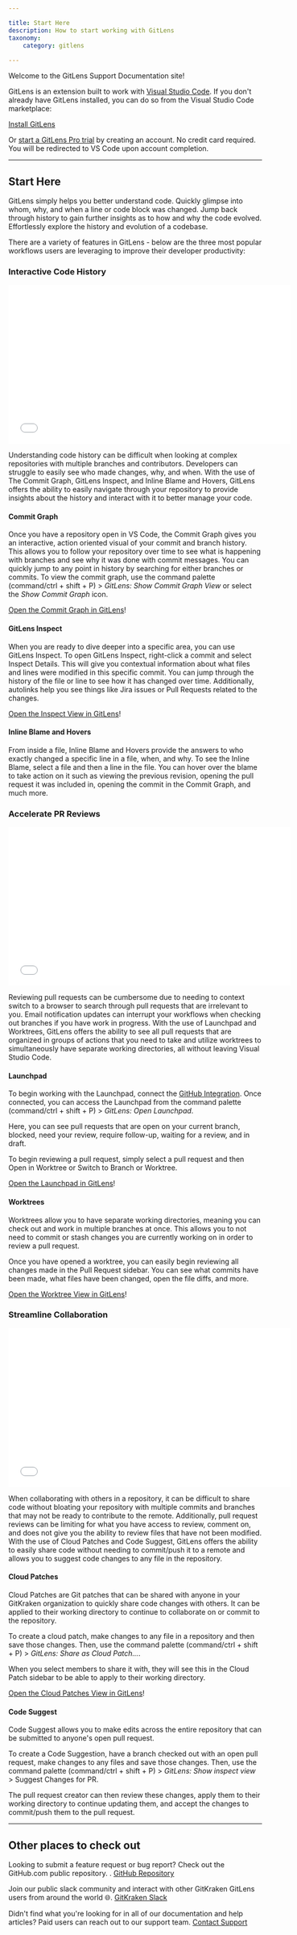 ```yaml
---

title: Start Here
description: How to start working with GitLens
taxonomy:
    category: gitlens
    
---
```


Welcome to the GitLens Support Documentation site! 

GitLens is an extension built to work with [Visual Studio Code](https://code.visualstudio.com/). If you don't already have GitLens installed, you can do so from the Visual Studio Code marketplace: 

<a class="button button--basic" href="https://marketplace.visualstudio.com/items?itemName=eamodio.gitlens" target="_blank">Install GitLens</a> 

Or [start a GitLens Pro trial](https://gitkraken.dev/register?product=gitlens&source=marketing_page&redirect_uri=vscode%3A%2F%2Feamodio.gitlens%2Flogin&flow=gitlens_web) by creating an account. No credit card required. You will be redirected to VS Code upon account completion. 

***

## Start Here

GitLens simply helps you better understand code. Quickly glimpse into whom, why, and when a line or code block was changed. Jump back through history to gain further insights as to how and why the code evolved. Effortlessly explore the history and evolution of a codebase.

There are a variety of features in GitLens - below are the three most popular workflows users are leveraging to improve their developer productivity:

### Interactive Code History

<div class='embed-container embed-container--16-9'>
    <iframe width='560' height='315' src='LINK-HERE' frameborder='0' allowfullscreen></iframe>
</div>

Understanding code history can be difficult when looking at complex repositories with multiple branches and contributors. Developers can struggle to easily see who made changes, why, and when. With the use of The Commit Graph, GitLens Inspect, and Inline Blame and Hovers, GitLens offers the ability to easily navigate through your repository to provide insights about the history and interact with it to better manage your code. 

#### Commit Graph

Once you have a repository open in VS Code, the Commit Graph gives you an interactive, action oriented visual of your commit and branch history. This allows you to follow your repository over time to see what is happening with branches and see why it was done with commit messages. You can quickly jump to any point in history by searching for either branches or commits. To view the commit graph, use the command palette (command/ctrl + shift + P) > _GitLens: Show Commit Graph View_ or select the _Show Commit Graph_ icon.

[Open the Commit Graph in GitLens](vscode://eamodio.gitlens/link/command/commit-graph)!

#### GitLens Inspect

When you are ready to dive deeper into a specific area, you can use GitLens Inspect. To open GitLens Inspect, right-click a commit and select Inspect Details. This will give you contextual information about what files and lines were modified in this specific commit. You can jump through the history of the file or line to see how it has changed over time. Additionally, autolinks help you see things like Jira issues or Pull Requests related to the changes.

[Open the Inspect View in GitLens](vscode://eamodio.gitlens/link/command/inspect)!

#### Inline Blame and Hovers

From inside a file, Inline Blame and Hovers provide the answers to who exactly changed a specific line in a file, when, and why. To see the Inline Blame, select a file and then a line in the file. You can hover over the blame to take action on it such as viewing the previous revision, opening the pull request it was included in, opening the commit in the Commit Graph, and much more. 

### Accelerate PR Reviews

<div class='embed-container embed-container--16-9'>
    <iframe width='560' height='315' src='LINK-HERE' frameborder='0' allowfullscreen></iframe>
</div>

Reviewing pull requests can be cumbersome due to needing to context switch to a browser to search through pull requests that are irrelevant to you. Email notification updates can interrupt your workflows when checking out branches if you have work in progress. With the use of Launchpad and Worktrees, GitLens offers the ability to see all pull requests that are organized in groups of actions that you need to take and utilize worktrees to simultaneously have separate working directories, all without leaving Visual Studio Code. 

#### Launchpad

To begin working with the Launchpad, connect the [GitHub Integration](gitkraken.dev/settings/integrations). Once connected, you can access the Launchpad from the command palette (command/ctrl + shift + P) > _GitLens: Open Launchpad_.

Here, you can see pull requests that are open on your current branch, blocked, need your review, require follow-up, waiting for a review, and in draft.

To begin reviewing a pull request, simply select a pull request and then Open in Worktree or Switch to Branch or Worktree. 

[Open the Launchpad in GitLens](vscode://eamodio.gitlens/link/command/launchpad)!

#### Worktrees

Worktrees allow you to have separate working directories, meaning you can check out and work in multiple branches at once. This allows you to not need to commit or stash changes you are currently working on in order to review a pull request.

Once you have opened a worktree, you can easily begin reviewing all changes made in the Pull Request sidebar. You can see what commits have been made, what files have been changed, open the file diffs, and more. 

[Open the Worktree View in GitLens](vscode://eamodio.gitlens/link/command/worktrees)!

### Streamline Collaboration 

<div class='embed-container embed-container--16-9'>
    <iframe width='560' height='315' src='LINK-HERE' frameborder='0' allowfullscreen></iframe>
</div>

When collaborating with others in a repository, it can be difficult to share code without bloating your repository with multiple commits and branches that may not be ready to contribute to the remote. Additionally, pull request reviews can be limiting for what you have access to review, comment on, and does not give you the ability to review files that have not been modified. With the use of Cloud Patches and Code Suggest, GitLens offers the ability to easily share code without needing to commit/push it to a remote and allows you to suggest code changes to any file in the repository.

#### Cloud Patches

Cloud Patches are Git patches that can be shared with anyone in your GitKraken organization to quickly share code changes with others. It can be applied to their working directory to continue to collaborate on or commit to the repository. 

To create a cloud patch, make changes to any file in a repository and then save those changes. Then, use the command palette (command/ctrl + shift + P) > _GitLens: Share as Cloud Patch…_. 

When you select members to share it with, they will see this in the Cloud Patch sidebar to be able to apply to their working directory.

[Open the Cloud Patches View in GitLens](vscode://eamodio.gitlens/link/command/cloud-patches)!

#### Code Suggest

Code Suggest allows you to make edits across the entire repository that can be submitted to anyone's open pull request. 

To create a Code Suggestion, have a branch checked out with an open pull request, make changes to any files and save those changes. Then, use the command palette (command/ctrl + shift + P) > _GitLens: Show inspect view_ > Suggest Changes for PR. 

The pull request creator can then review these changes, apply them to their working directory to continue updating them, and accept the changes to commit/push them to the pull request.

***

## Other places to check out

Looking to submit a feature request or bug report? Check out the GitHub.com public repository. .
[GitHub Repository](https://github.com/gitkraken/vscode-gitlens)

Join our public slack community and interact with other GitKraken GitLens users from around the world 🌐.
[GitKraken Slack](https://slack.gitkraken.com/)

Didn't find what you're looking for in all of our documentation and help articles? Paid users can reach out to our support team.
[Contact Support](https://help.gitkraken.com/gitlens/gl-contact-support)



